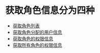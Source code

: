 # 获取角色信息分为四种

- [获取角色列表](/doc/接口文档/角色管理/查询角色信息/get_Info_of_role.md)
- [获取角色分配的用户信息](/doc/接口文档/角色管理/查询角色信息/get_userInfo_of_role.md)
- [获取角色的权限信息](/doc/接口文档/角色管理/查询角色信息/get_actionsInfo_of_role.md)
- [获取所有角色的权限信息](/doc/接口文档/角色管理/查询角色信息/get_actionsInfo_of_allRoles.md)